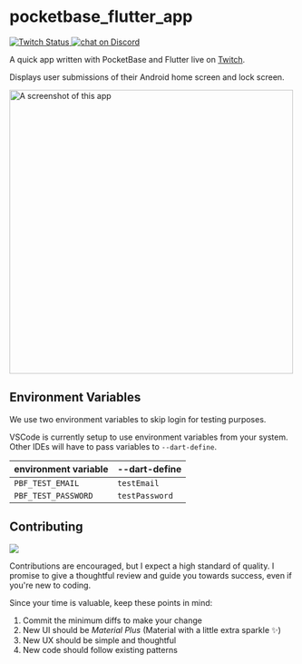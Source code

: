 # pocketbase_flutter_app

<a href="https://twitch.tv/lukepighetti">
    <img alt="Twitch Status" src="https://img.shields.io/twitch/status/lukepighetti?logo=twitch&logoColor=FFFFFF&label=Twitch&color=9C34A3">
</a>
<a href="https://discord.gg/g84tgDYVnb">
    <img src="https://img.shields.io/discord/1014298178033557637?logo=discord&label=Discord&color=9C34A3&logoColor=FFFFFF" alt="chat on Discord">
</a>

A quick app written with PocketBase and Flutter live on [Twitch](https://twitch.tv/lukepighetti).

Displays user submissions of their Android home screen and lock screen.

<img height="500" src="doc/screenshot.png" title="A screenshot of this app"/>

## Environment Variables

We use two environment variables to skip login for testing purposes.

VSCode is currently setup to use environment variables from your system. Other IDEs will have to pass variables to `--dart-define`.

| environment variable | --dart-define  |
| -------------------- | -------------- |
| `PBF_TEST_EMAIL`     | `testEmail`    |
| `PBF_TEST_PASSWORD`  | `testPassword` |

## Contributing

<a href="https://github.com/lukepighetti/pocketbase_flutter_app/search?q=TODO" alt="TODOs">
    <img src="https://shields.io/github/search/lukepighetti/pocketbase_flutter_app/TODO?label=TODOs&color=9C34A3" />
</a>

Contributions are encouraged, but I expect a high standard of quality. I promise to give a thoughtful review and guide you towards success, even if you're new to coding.

Since your time is valuable, keep these points in mind:

1. Commit the minimum diffs to make your change
2. New UI should be _Material Plus_ (Material with a little extra sparkle ✨)
3. New UX should be simple and thoughtful
4. New code should follow existing patterns
